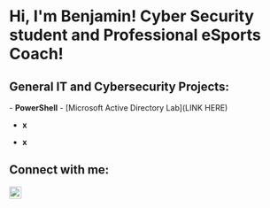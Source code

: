 <h1>Hi, I'm Benjamin! Cyber Security student and Professional eSports Coach!</h1>

<h2>General IT and Cybersecurity Projects:</h2>
- <b>PowerShell</b>
  - [Microsoft Active Directory Lab](LINK HERE)
  
- <b>x</b>

- <b>x</b>

<h2> Connect with me:</h2>

[<img align="left" alt="benjamin-bravo | LinkedIn" width="22px" src="https://cdn.jsdelivr.net/npm/simple-icons@v3/icons/linkedin.svg" />][linkedin]




[linkedin]: www.linkedin.com/in/ben-bravo

<!--
**ben-trainer/ben-trainer** is a ✨ _special_ ✨ repository because its `README.md` (this file) appears on your GitHub profile.

